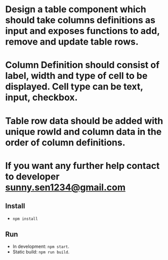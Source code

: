# Design a table component which should take columns definitions as input and exposes functions to add, remove and update table rows.
# Column Definition should consist of label, width and type of cell to be displayed. Cell type can be text, input, checkbox.
# Table row data should be added with unique rowId and column data in the order of column definitions.
# If you want any further help contact to developer sunny.sen1234@gmail.com

## Install
- `npm install`

## Run
- In development: `npm start`.
- Static build: `npm run build`.

